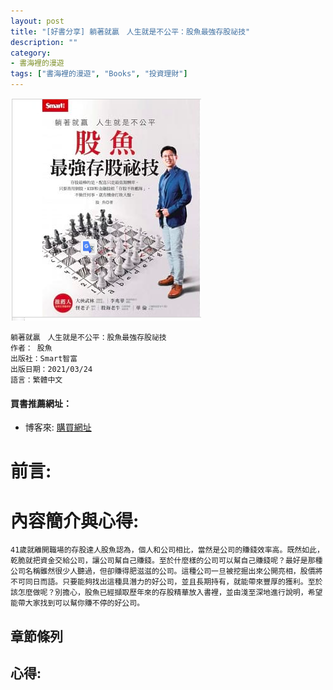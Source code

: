 ```yaml
---
layout: post
title: "[好書分享] 躺著就贏　人生就是不公平：股魚最強存股祕技"
description: ""
category: 
- 書海裡的漫遊
tags: ["書海裡的漫遊", "Books", "投資理財"]
---
```




![image-20220116111716609](../images/2021/image-20220116111716609.png)



```
躺著就贏　人生就是不公平：股魚最強存股祕技
作者： 股魚  
出版社：Smart智富  
出版日期：2021/03/24
語言：繁體中文
```

#### 買書推薦網址：

- 博客來: [購買網址](https://www.books.com.tw/exep/assp.php/kkdailin/products/0010885819?utm_source=kkdailin&utm_medium=ap-books&utm_content=recommend&utm_campaign=ap-202201)

# 前言:



# 內容簡介與心得:

```
41歲就離開職場的存股達人股魚認為，個人和公司相比，當然是公司的賺錢效率高。既然如此，乾脆就把資金交給公司，讓公司幫自己賺錢。至於什麼樣的公司可以幫自己賺錢呢？最好是那種公司名稱雖然很少人聽過，但卻賺得肥滋滋的公司。這種公司一旦被挖掘出來公開亮相，股價將不可同日而語。只要能夠找出這種具潛力的好公司，並且長期持有，就能帶來豐厚的獲利。至於該怎麼做呢？別擔心，股魚已經擷取歷年來的存股精華放入書裡，並由淺至深地進行說明，希望能帶大家找到可以幫你賺不停的好公司。
```

## 章節條列




## 心得:

